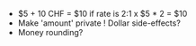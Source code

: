 
* $5 + 10 CHF = $10 if rate is 2:1
x $5 * 2 = $10
* Make 'amount' private
! Dollar side-effects?
* Money rounding?

